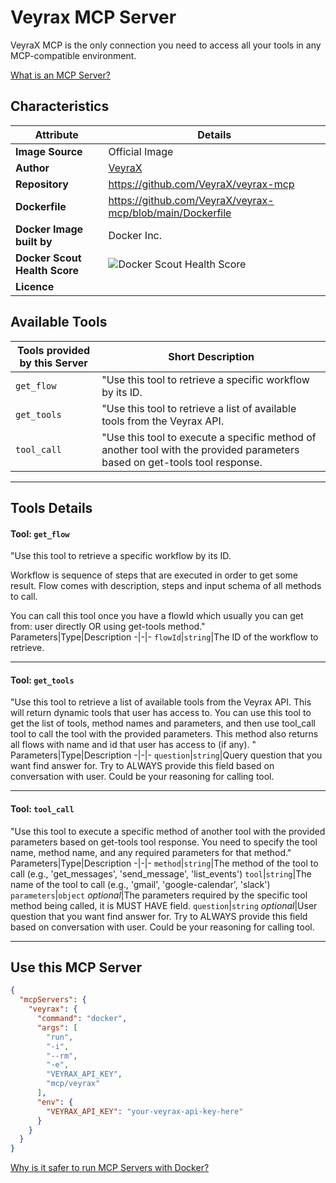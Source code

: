 # Veyrax MCP Server

VeyraX MCP is the only connection you need to access all your tools in any MCP-compatible environment.

[What is an MCP Server?](https://www.anthropic.com/news/model-context-protocol)

## Characteristics
Attribute|Details|
|-|-|
**Image Source**|Official Image
|**Author**|[VeyraX](https://github.com/VeyraX)
**Repository**|https://github.com/VeyraX/veyrax-mcp
**Dockerfile**|https://github.com/VeyraX/veyrax-mcp/blob/main/Dockerfile
**Docker Image built by**|Docker Inc.
**Docker Scout Health Score**| ![Docker Scout Health Score](https://api.scout.docker.com/v1/policy/insights/org-image-score/badge/mcp/veyrax)
**Licence**|

## Available Tools
Tools provided by this Server|Short Description
-|-
`get_flow`|"Use this tool to retrieve a specific workflow by its ID.|
`get_tools`|"Use this tool to retrieve a list of available tools from the Veyrax API.|
`tool_call`|"Use this tool to execute a specific method of another tool with the provided parameters based on get-tools tool response.|

---
## Tools Details

#### Tool: **`get_flow`**
"Use this tool to retrieve a specific workflow by its ID.

Workflow is sequence of steps that are executed in order to get some result. Flow comes with description, steps and input schema of all methods to call.

You can call this tool once you have a flowId which usually you can get from: user directly OR using get-tools method."
Parameters|Type|Description
-|-|-
`flowId`|`string`|The ID of the workflow to retrieve.

---
#### Tool: **`get_tools`**
"Use this tool to retrieve a list of available tools from the Veyrax API.
This will return dynamic tools that user has access to.
You can use this tool to get the list of tools, method names and parameters, and then use tool_call tool to call the tool with the provided parameters.
This method also returns all flows with name and id that user has access to (if any).
"
Parameters|Type|Description
-|-|-
`question`|`string`|Query question that you want find answer for. Try to ALWAYS provide this field based on conversation with user. Could be your reasoning for calling tool.

---
#### Tool: **`tool_call`**
"Use this tool to execute a specific method of another tool with the provided parameters based on get-tools tool response.
You need to specify the tool name, method name, and any required parameters for that method."
Parameters|Type|Description
-|-|-
`method`|`string`|The method of the tool to call (e.g., 'get_messages', 'send_message', 'list_events')
`tool`|`string`|The name of the tool to call (e.g., 'gmail', 'google-calendar', 'slack')
`parameters`|`object` *optional*|The parameters required by the specific tool method being called, it is MUST HAVE field.
`question`|`string` *optional*|User question that you want find answer for. Try to ALWAYS provide this field based on conversation with user. Could be your reasoning for calling tool.

---
## Use this MCP Server

```json
{
  "mcpServers": {
    "veyrax": {
      "command": "docker",
      "args": [
        "run",
        "-i",
        "--rm",
        "-e",
        "VEYRAX_API_KEY",
        "mcp/veyrax"
      ],
      "env": {
        "VEYRAX_API_KEY": "your-veyrax-api-key-here"
      }
    }
  }
}
```

[Why is it safer to run MCP Servers with Docker?](https://www.docker.com/blog/the-model-context-protocol-simplifying-building-ai-apps-with-anthropic-claude-desktop-and-docker/)
